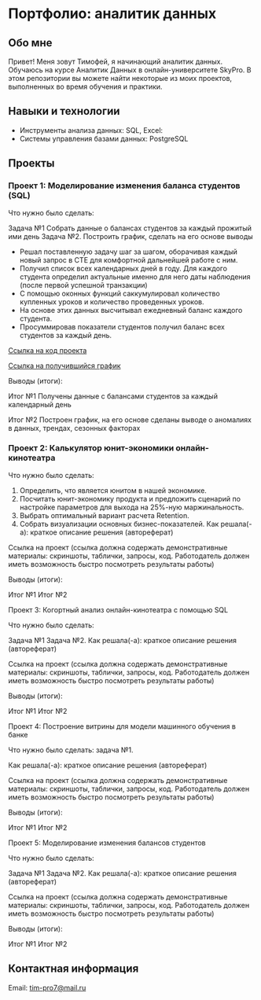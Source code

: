 # Портфолио: аналитик данных
## Обо мне
Привет! Меня зовут Тимофей, я начинающий аналитик данных. Обучаюсь на курсе Аналитик Данных в онлайн-университете SkyPro. 
В этом репозитории вы можете найти некоторые из моих проектов, выполненных во время обучения и практики.

## Навыки и технологии
* Инструменты анализа данных: SQL, Excel:
* Системы управления базами данных: PostgreSQL

## Проекты
### Проект 1: Моделирование изменения баланса студентов (SQL)

Что нужно было сделать:

Задача №1
Собрать данные о балансах студентов за каждый прожитый ими день
Задача №2.
Построить график, сделать на его основе выводы

- Решал поставленную задачу шаг за шагом, оборачивая каждый новый запрос в CTE для комфортной дальнейшей работе с ним.
- Получил список всех календарных дней в году. Для каждого студента определил актуальные именно для него даты наблюдения (после первой успешной транзакции)
- С помощью оконных функций саккумулировал количество купленных уроков и количество проведенных уроков.
- На основе этих данных высчитывал ежедневный баланс каждого студента.
- Просуммировав показатели студентов получил баланс всех студентов за каждый день.

[Ссылка на код проекта](https://github.com/ntimoxa/data_analytics/blob/main/SQL%20student%20balance)

[Ссылка на получившийся график](https://drive.google.com/file/d/13X0Kn6B7ui4nF824D3G85T0EYieXqSwg/view?usp=sharing)

Выводы (итоги):

Итог №1
Получены данные с балансами студентов за каждый календарный день

Итог №2
Построен график, на его основе сделаны выводе о аномалиях в данных, трендах, сезонных факторах

### Проект 2: Калькулятор юнит-экономики онлайн-кинотеатра

Что нужно было сделать:
1. Определить, что является юнитом в нашей экономике.
2. Посчитать юнит-экономику продукта и предложить сценарий по настройке параметров для выхода на 25%-ную маржинальность.
3. Выбрать оптимальный вариант расчета Retention. 
4. Собрать визуализации основных бизнес-показателей.
Как решала(-а): краткое описание решения (автореферат)

Ссылка на проект (ссылка должна содержать демонстративные материалы: скриншоты, таблички, запросы, код. Работодатель должен иметь возможность быстро посмотреть результаты работы)

Выводы (итоги):

Итог №1
Итог №2


Проект 3: Когортный анализ онлайн-кинотеатра с помощью SQL

Что нужно было сделать:

Задача №1
Задача №2.
Как решала(-а): краткое описание решения (автореферат)

Ссылка на проект (ссылка должна содержать демонстративные материалы: скриншоты, таблички, запросы, код. Работодатель должен иметь возможность быстро посмотреть результаты работы)

Выводы (итоги):

Итог №1
Итог №2

Проект 4: Построение витрины для модели машинного обучения в банке

Что нужно было сделать: задача №1.

Как решала(-а): краткое описание решения (автореферат)

Ссылка на проект (ссылка должна содержать демонстративные материалы: скриншоты, таблички, запросы, код. Работодатель должен иметь возможность быстро посмотреть результаты работы)

Выводы (итоги):

Итог №1
Итог №2

Проект 5: Моделирование изменения балансов студентов

Что нужно было сделать:

Задача №1
Задача №2.
Как решала(-а): краткое описание решения (автореферат)

Ссылка на проект (ссылка должна содержать демонстративные материалы: скриншоты, таблички, запросы, код. Работодатель должен иметь возможность быстро посмотреть результаты работы)

Выводы (итоги):

Итог №1
Итог №2
## Контактная информация
Email: tim-pro7@mail.ru
